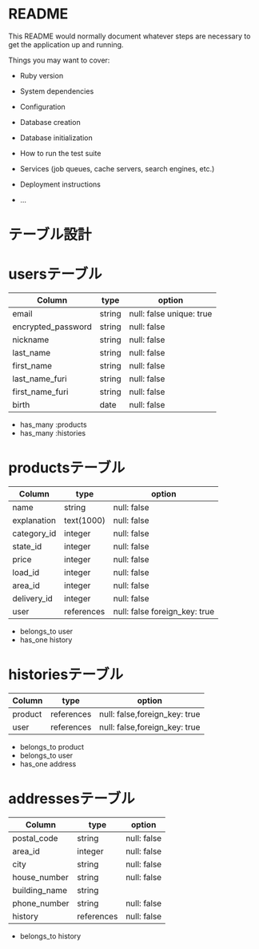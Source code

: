 # README

This README would normally document whatever steps are necessary to get the
application up and running.

Things you may want to cover:

* Ruby version

* System dependencies

* Configuration

* Database creation

* Database initialization

* How to run the test suite

* Services (job queues, cache servers, search engines, etc.)

* Deployment instructions

* ...


# テーブル設計

# usersテーブル

| Column             | type    | option                   |
| ------------------ | ------- | ------------------------ |
| email              | string  | null: false unique: true |
| encrypted_password | string  | null: false              |
| nickname           | string  | null: false              |
| last_name          | string  | null: false              |
| first_name         | string  | null: false              |
| last_name_furi     | string  | null: false              |
| first_name_furi    | string  | null: false              |
| birth              | date    | null: false              |

- has_many :products
- has_many :histories

# productsテーブル

| Column             | type          | option                        |
| ------------------ | ------------- | ----------------------------- |
| name               | string        | null: false                   |
| explanation        | text(1000)    | null: false                   |
| category_id        | integer       | null: false                   |
| state_id           | integer       | null: false                   |
| price              | integer       | null: false                   |
| load_id            | integer       | null: false                   |
| area_id            | integer       | null: false                   |
| delivery_id        | integer       | null: false                   |
| user               | references    | null: false foreign_key: true |


- belongs_to user
- has_one history


# historiesテーブル

| Column             | type       | option                        |
| ------------------ | ---------- | ----------------------------- |
| product            | references | null: false,foreign_key: true |
| user               | references | null: false,foreign_key: true |

- belongs_to product
- belongs_to user
- has_one address

# addressesテーブル

| Column             | type          | option                        |
| ------------------ | ------------- | ----------------------------- |
| postal_code        | string        | null: false                   |
| area_id            | integer       | null: false                   |
| city               | string        | null: false                   |
| house_number       | string        | null: false                   |
| building_name      | string        |                               |
| phone_number       | string        | null: false                   |
| history            | references    | null: false                   |

- belongs_to history
